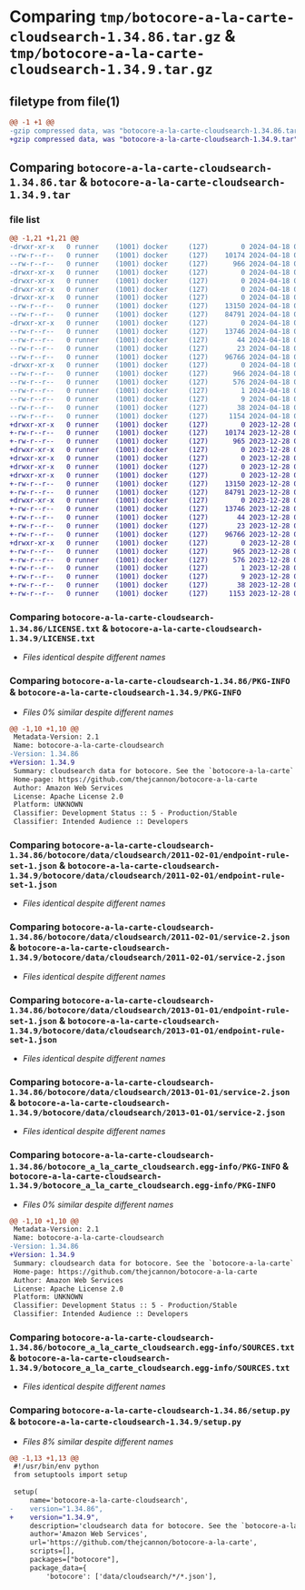 # Comparing `tmp/botocore-a-la-carte-cloudsearch-1.34.86.tar.gz` & `tmp/botocore-a-la-carte-cloudsearch-1.34.9.tar.gz`

## filetype from file(1)

```diff
@@ -1 +1 @@
-gzip compressed data, was "botocore-a-la-carte-cloudsearch-1.34.86.tar", last modified: Thu Apr 18 01:00:11 2024, max compression
+gzip compressed data, was "botocore-a-la-carte-cloudsearch-1.34.9.tar", last modified: Thu Dec 28 01:06:37 2023, max compression
```

## Comparing `botocore-a-la-carte-cloudsearch-1.34.86.tar` & `botocore-a-la-carte-cloudsearch-1.34.9.tar`

### file list

```diff
@@ -1,21 +1,21 @@
-drwxr-xr-x   0 runner    (1001) docker     (127)        0 2024-04-18 01:00:11.607215 botocore-a-la-carte-cloudsearch-1.34.86/
--rw-r--r--   0 runner    (1001) docker     (127)    10174 2024-04-18 01:00:11.000000 botocore-a-la-carte-cloudsearch-1.34.86/LICENSE.txt
--rw-r--r--   0 runner    (1001) docker     (127)      966 2024-04-18 01:00:11.607215 botocore-a-la-carte-cloudsearch-1.34.86/PKG-INFO
-drwxr-xr-x   0 runner    (1001) docker     (127)        0 2024-04-18 01:00:11.603215 botocore-a-la-carte-cloudsearch-1.34.86/botocore/
-drwxr-xr-x   0 runner    (1001) docker     (127)        0 2024-04-18 01:00:11.603215 botocore-a-la-carte-cloudsearch-1.34.86/botocore/data/
-drwxr-xr-x   0 runner    (1001) docker     (127)        0 2024-04-18 01:00:11.603215 botocore-a-la-carte-cloudsearch-1.34.86/botocore/data/cloudsearch/
-drwxr-xr-x   0 runner    (1001) docker     (127)        0 2024-04-18 01:00:11.603215 botocore-a-la-carte-cloudsearch-1.34.86/botocore/data/cloudsearch/2011-02-01/
--rw-r--r--   0 runner    (1001) docker     (127)    13150 2024-04-18 01:00:01.000000 botocore-a-la-carte-cloudsearch-1.34.86/botocore/data/cloudsearch/2011-02-01/endpoint-rule-set-1.json
--rw-r--r--   0 runner    (1001) docker     (127)    84791 2024-04-18 01:00:01.000000 botocore-a-la-carte-cloudsearch-1.34.86/botocore/data/cloudsearch/2011-02-01/service-2.json
-drwxr-xr-x   0 runner    (1001) docker     (127)        0 2024-04-18 01:00:11.603215 botocore-a-la-carte-cloudsearch-1.34.86/botocore/data/cloudsearch/2013-01-01/
--rw-r--r--   0 runner    (1001) docker     (127)    13746 2024-04-18 01:00:01.000000 botocore-a-la-carte-cloudsearch-1.34.86/botocore/data/cloudsearch/2013-01-01/endpoint-rule-set-1.json
--rw-r--r--   0 runner    (1001) docker     (127)       44 2024-04-18 01:00:01.000000 botocore-a-la-carte-cloudsearch-1.34.86/botocore/data/cloudsearch/2013-01-01/examples-1.json
--rw-r--r--   0 runner    (1001) docker     (127)       23 2024-04-18 01:00:01.000000 botocore-a-la-carte-cloudsearch-1.34.86/botocore/data/cloudsearch/2013-01-01/paginators-1.json
--rw-r--r--   0 runner    (1001) docker     (127)    96766 2024-04-18 01:00:01.000000 botocore-a-la-carte-cloudsearch-1.34.86/botocore/data/cloudsearch/2013-01-01/service-2.json
-drwxr-xr-x   0 runner    (1001) docker     (127)        0 2024-04-18 01:00:11.607215 botocore-a-la-carte-cloudsearch-1.34.86/botocore_a_la_carte_cloudsearch.egg-info/
--rw-r--r--   0 runner    (1001) docker     (127)      966 2024-04-18 01:00:11.000000 botocore-a-la-carte-cloudsearch-1.34.86/botocore_a_la_carte_cloudsearch.egg-info/PKG-INFO
--rw-r--r--   0 runner    (1001) docker     (127)      576 2024-04-18 01:00:11.000000 botocore-a-la-carte-cloudsearch-1.34.86/botocore_a_la_carte_cloudsearch.egg-info/SOURCES.txt
--rw-r--r--   0 runner    (1001) docker     (127)        1 2024-04-18 01:00:11.000000 botocore-a-la-carte-cloudsearch-1.34.86/botocore_a_la_carte_cloudsearch.egg-info/dependency_links.txt
--rw-r--r--   0 runner    (1001) docker     (127)        9 2024-04-18 01:00:11.000000 botocore-a-la-carte-cloudsearch-1.34.86/botocore_a_la_carte_cloudsearch.egg-info/top_level.txt
--rw-r--r--   0 runner    (1001) docker     (127)       38 2024-04-18 01:00:11.607215 botocore-a-la-carte-cloudsearch-1.34.86/setup.cfg
--rw-r--r--   0 runner    (1001) docker     (127)     1154 2024-04-18 01:00:11.000000 botocore-a-la-carte-cloudsearch-1.34.86/setup.py
+drwxr-xr-x   0 runner    (1001) docker     (127)        0 2023-12-28 01:06:37.974250 botocore-a-la-carte-cloudsearch-1.34.9/
+-rw-r--r--   0 runner    (1001) docker     (127)    10174 2023-12-28 01:06:37.000000 botocore-a-la-carte-cloudsearch-1.34.9/LICENSE.txt
+-rw-r--r--   0 runner    (1001) docker     (127)      965 2023-12-28 01:06:37.974250 botocore-a-la-carte-cloudsearch-1.34.9/PKG-INFO
+drwxr-xr-x   0 runner    (1001) docker     (127)        0 2023-12-28 01:06:37.970250 botocore-a-la-carte-cloudsearch-1.34.9/botocore/
+drwxr-xr-x   0 runner    (1001) docker     (127)        0 2023-12-28 01:06:37.970250 botocore-a-la-carte-cloudsearch-1.34.9/botocore/data/
+drwxr-xr-x   0 runner    (1001) docker     (127)        0 2023-12-28 01:06:37.970250 botocore-a-la-carte-cloudsearch-1.34.9/botocore/data/cloudsearch/
+drwxr-xr-x   0 runner    (1001) docker     (127)        0 2023-12-28 01:06:37.970250 botocore-a-la-carte-cloudsearch-1.34.9/botocore/data/cloudsearch/2011-02-01/
+-rw-r--r--   0 runner    (1001) docker     (127)    13150 2023-12-28 01:06:26.000000 botocore-a-la-carte-cloudsearch-1.34.9/botocore/data/cloudsearch/2011-02-01/endpoint-rule-set-1.json
+-rw-r--r--   0 runner    (1001) docker     (127)    84791 2023-12-28 01:06:26.000000 botocore-a-la-carte-cloudsearch-1.34.9/botocore/data/cloudsearch/2011-02-01/service-2.json
+drwxr-xr-x   0 runner    (1001) docker     (127)        0 2023-12-28 01:06:37.974250 botocore-a-la-carte-cloudsearch-1.34.9/botocore/data/cloudsearch/2013-01-01/
+-rw-r--r--   0 runner    (1001) docker     (127)    13746 2023-12-28 01:06:26.000000 botocore-a-la-carte-cloudsearch-1.34.9/botocore/data/cloudsearch/2013-01-01/endpoint-rule-set-1.json
+-rw-r--r--   0 runner    (1001) docker     (127)       44 2023-12-28 01:06:26.000000 botocore-a-la-carte-cloudsearch-1.34.9/botocore/data/cloudsearch/2013-01-01/examples-1.json
+-rw-r--r--   0 runner    (1001) docker     (127)       23 2023-12-28 01:06:26.000000 botocore-a-la-carte-cloudsearch-1.34.9/botocore/data/cloudsearch/2013-01-01/paginators-1.json
+-rw-r--r--   0 runner    (1001) docker     (127)    96766 2023-12-28 01:06:26.000000 botocore-a-la-carte-cloudsearch-1.34.9/botocore/data/cloudsearch/2013-01-01/service-2.json
+drwxr-xr-x   0 runner    (1001) docker     (127)        0 2023-12-28 01:06:37.974250 botocore-a-la-carte-cloudsearch-1.34.9/botocore_a_la_carte_cloudsearch.egg-info/
+-rw-r--r--   0 runner    (1001) docker     (127)      965 2023-12-28 01:06:37.000000 botocore-a-la-carte-cloudsearch-1.34.9/botocore_a_la_carte_cloudsearch.egg-info/PKG-INFO
+-rw-r--r--   0 runner    (1001) docker     (127)      576 2023-12-28 01:06:37.000000 botocore-a-la-carte-cloudsearch-1.34.9/botocore_a_la_carte_cloudsearch.egg-info/SOURCES.txt
+-rw-r--r--   0 runner    (1001) docker     (127)        1 2023-12-28 01:06:37.000000 botocore-a-la-carte-cloudsearch-1.34.9/botocore_a_la_carte_cloudsearch.egg-info/dependency_links.txt
+-rw-r--r--   0 runner    (1001) docker     (127)        9 2023-12-28 01:06:37.000000 botocore-a-la-carte-cloudsearch-1.34.9/botocore_a_la_carte_cloudsearch.egg-info/top_level.txt
+-rw-r--r--   0 runner    (1001) docker     (127)       38 2023-12-28 01:06:37.974250 botocore-a-la-carte-cloudsearch-1.34.9/setup.cfg
+-rw-r--r--   0 runner    (1001) docker     (127)     1153 2023-12-28 01:06:37.000000 botocore-a-la-carte-cloudsearch-1.34.9/setup.py
```

### Comparing `botocore-a-la-carte-cloudsearch-1.34.86/LICENSE.txt` & `botocore-a-la-carte-cloudsearch-1.34.9/LICENSE.txt`

 * *Files identical despite different names*

### Comparing `botocore-a-la-carte-cloudsearch-1.34.86/PKG-INFO` & `botocore-a-la-carte-cloudsearch-1.34.9/PKG-INFO`

 * *Files 0% similar despite different names*

```diff
@@ -1,10 +1,10 @@
 Metadata-Version: 2.1
 Name: botocore-a-la-carte-cloudsearch
-Version: 1.34.86
+Version: 1.34.9
 Summary: cloudsearch data for botocore. See the `botocore-a-la-carte` package for more info.
 Home-page: https://github.com/thejcannon/botocore-a-la-carte
 Author: Amazon Web Services
 License: Apache License 2.0
 Platform: UNKNOWN
 Classifier: Development Status :: 5 - Production/Stable
 Classifier: Intended Audience :: Developers
```

### Comparing `botocore-a-la-carte-cloudsearch-1.34.86/botocore/data/cloudsearch/2011-02-01/endpoint-rule-set-1.json` & `botocore-a-la-carte-cloudsearch-1.34.9/botocore/data/cloudsearch/2011-02-01/endpoint-rule-set-1.json`

 * *Files identical despite different names*

### Comparing `botocore-a-la-carte-cloudsearch-1.34.86/botocore/data/cloudsearch/2011-02-01/service-2.json` & `botocore-a-la-carte-cloudsearch-1.34.9/botocore/data/cloudsearch/2011-02-01/service-2.json`

 * *Files identical despite different names*

### Comparing `botocore-a-la-carte-cloudsearch-1.34.86/botocore/data/cloudsearch/2013-01-01/endpoint-rule-set-1.json` & `botocore-a-la-carte-cloudsearch-1.34.9/botocore/data/cloudsearch/2013-01-01/endpoint-rule-set-1.json`

 * *Files identical despite different names*

### Comparing `botocore-a-la-carte-cloudsearch-1.34.86/botocore/data/cloudsearch/2013-01-01/service-2.json` & `botocore-a-la-carte-cloudsearch-1.34.9/botocore/data/cloudsearch/2013-01-01/service-2.json`

 * *Files identical despite different names*

### Comparing `botocore-a-la-carte-cloudsearch-1.34.86/botocore_a_la_carte_cloudsearch.egg-info/PKG-INFO` & `botocore-a-la-carte-cloudsearch-1.34.9/botocore_a_la_carte_cloudsearch.egg-info/PKG-INFO`

 * *Files 0% similar despite different names*

```diff
@@ -1,10 +1,10 @@
 Metadata-Version: 2.1
 Name: botocore-a-la-carte-cloudsearch
-Version: 1.34.86
+Version: 1.34.9
 Summary: cloudsearch data for botocore. See the `botocore-a-la-carte` package for more info.
 Home-page: https://github.com/thejcannon/botocore-a-la-carte
 Author: Amazon Web Services
 License: Apache License 2.0
 Platform: UNKNOWN
 Classifier: Development Status :: 5 - Production/Stable
 Classifier: Intended Audience :: Developers
```

### Comparing `botocore-a-la-carte-cloudsearch-1.34.86/botocore_a_la_carte_cloudsearch.egg-info/SOURCES.txt` & `botocore-a-la-carte-cloudsearch-1.34.9/botocore_a_la_carte_cloudsearch.egg-info/SOURCES.txt`

 * *Files identical despite different names*

### Comparing `botocore-a-la-carte-cloudsearch-1.34.86/setup.py` & `botocore-a-la-carte-cloudsearch-1.34.9/setup.py`

 * *Files 8% similar despite different names*

```diff
@@ -1,13 +1,13 @@
 #!/usr/bin/env python
 from setuptools import setup
 
 setup(
     name='botocore-a-la-carte-cloudsearch',
-    version="1.34.86",
+    version="1.34.9",
     description='cloudsearch data for botocore. See the `botocore-a-la-carte` package for more info.',
     author='Amazon Web Services',
     url='https://github.com/thejcannon/botocore-a-la-carte',
     scripts=[],
     packages=["botocore"],
     package_data={
         'botocore': ['data/cloudsearch/*/*.json'],
```

